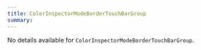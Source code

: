 ```yaml
---
title: ColorInspectorModeBorderTouchBarGroup
summary:
---
```


No details available for `ColorInspectorModeBorderTouchBarGroup`.
